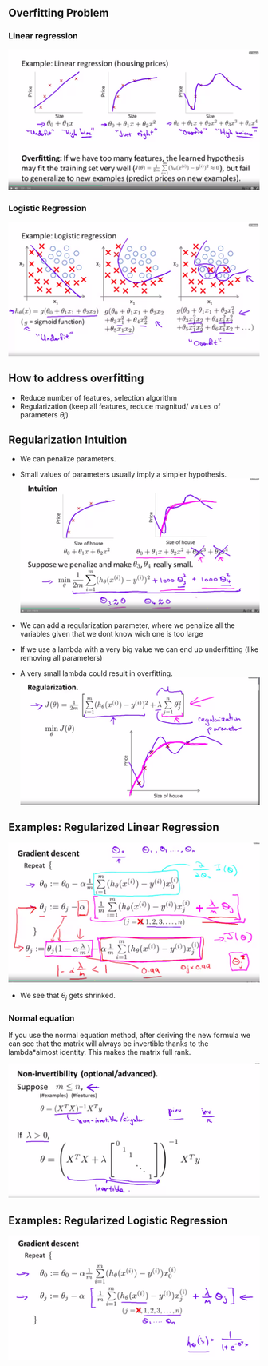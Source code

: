 ## Overfitting Problem

### Linear regression
![](overfitting.png)

### Logistic Regression
![](overfitting-logistic.png)

## How to address overfitting

- Reduce number of features, selection algorithm
- Regularization (keep all features, reduce magnitud/ values of parameters $\theta j$)

## Regularization Intuition

- We can penalize parameters.
- Small values of parameters usually imply a simpler hypothesis.
![](intuition.png)

- We can add a regularization parameter, where we penalize all the variables given that we dont know wich one is too large

- If we use a lambda with a very big value we can end up underfitting
(like removing all parameters)
- A very small lambda could result in overfitting.
![](regularization.png)

## Examples:  Regularized Linear Regression

![](gradient-regularized.png)

- We see that $\theta_{j}$ gets shrinked.

### Normal equation

If you use the normal equation method, after deriving the new formula we can see that the matrix will always be invertible thanks to the lambda*almost identity. This makes the matrix full rank.

![](normal-equation.png)

## Examples: Regularized Logistic Regression 

![](gradient-logistic.png)